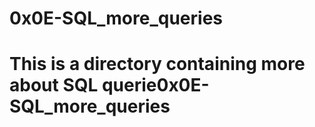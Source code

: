 0x0E-SQL_more_queries
===============================================================================
This is a directory containing more about SQL querie0x0E-SQL_more_queries
===============================================================================

